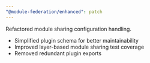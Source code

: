```yaml
---
"@module-federation/enhanced": patch
---
```


Refactored module sharing configuration handling.

- Simplified plugin schema for better maintainability
- Improved layer-based module sharing test coverage
- Removed redundant plugin exports
